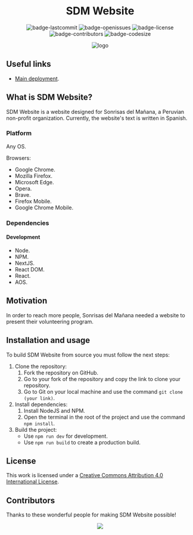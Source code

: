 <h1 align="center">SDM Website</h1>

<p align="center">
  <img alt="badge-lastcommit" src="https://img.shields.io/github/last-commit/GaryStriving/SDM-Website?style=for-the-badge">
  <img alt="badge-openissues" src="https://img.shields.io/github/issues-raw/GaryStriving/SDM-Website?style=for-the-badge">
  <img alt="badge-license" src="https://img.shields.io/github/license/GaryStriving/SDM-Website?style=for-the-badge">
  <img alt="badge-contributors" src="https://img.shields.io/github/contributors/GaryStriving/SDM-Website?style=for-the-badge">
  <img alt="badge-codesize" src="https://img.shields.io/github/languages/code-size/GaryStriving/SDM-Website?style=for-the-badge">
</p>


<p align="center">
  <img alt="logo" src="https://user-images.githubusercontent.com/46727048/166130567-3a81ec7a-540c-4815-8d52-ea3ba38acc02.png" />
</p>

## Useful links
- [Main deployment](sonrisasdelmanana.org.pe/).

## What is SDM Website?
SDM Website is a website designed for Sonrisas del Mañana, a Peruvian non-profit organization. Currently, the website's text is written in Spanish.

### Platform
Any OS.

Browsers:
- Google Chrome.
- Mozilla Firefox.
- Microsoft Edge.
- Opera.
- Brave.
- Firefox Mobile.
- Google Chrome Mobile.

### Dependencies
#### Development
- Node.
- NPM.
- NextJS.
- React DOM.
- React.
- AOS.

## Motivation
In order to reach more people, Sonrisas del Mañana needed a website to present their volunteering program.

## Installation and usage
To build SDM Website from source you must follow the next steps:
1. Clone the repository:
     1. Fork the repository on GitHub.
     2. Go to your fork of the repository and copy the link to clone your repository.
     3. Go to Git on your local machine and use the command `git clone (your link)`.
2. Install dependencies:
     1. Install NodeJS and NPM.
     2. Open the terminal in the root of the project and use the command `npm install`.
3. Build the project:
     - Use `npm run dev` for development.
     - Use `npm run build` to create a production build.

## License
This work is licensed under a [Creative Commons Attribution 4.0 International License](https://github.com/GaryHilares/SDM-Website/blob/main/LICENSE).

## Contributors
Thanks to these wonderful people for making SDM Website possible!

<p align="center"><a href="https://github.com/GaryStriving/SDM-Website/graphs/contributors"><img src="https://contrib.rocks/image?repo=GaryStriving/SDM-Website" /></a></p>
